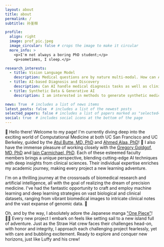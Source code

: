 ```yaml
---
layout: about
title: about
permalink: /
subtitle: 孙圣桓

profile:
  align: right
  image: prof_pic.jpeg
  image_circular: false # crops the image to make it circular
  more_info: >
    <p>I'm not always a boring PhD student;</p>
    <p>sometimes, I sleep.</p>

research_interests:
  - title: Vision Language Model
    description: Medical questions are by nature multi-modal. How can AI understand the question given the image and prompt? And how to make it trustworthy to clinicians?
  - title: AI-based Diagnosis and Discovery
    description: Can AI handle medical diagnosis tasks as well as clinicians? I have developed a series of tools to assist the process of diagnosing leukemia diseases.
  - title: Synthetic Data & Generative AI
    description: I am interested in methods to generate synthetic medical images and adjust them based on human feedback.

news: True  # includes a list of news items
latest_posts: false  # includes a list of the newest posts
selected_papers: false # includes a list of papers marked as "selected={true}"
social: true  # includes social icons at the bottom of the page
---
```

🚀 Hello there! Welcome to my page! I'm currently diving deep into the exciting world of Computational Medicine at both UC San Francisco and UC Berkeley, guided by the [Atul Butte, MD, PhD](https://profiles.ucsf.edu/atul.butte) and [Ahmed Alaa, PhD](https://ahmedmalaa.github.io/)! 🌟 I also have the immense pleasure of working closely with the [Gregory Goldgof, MD, PhD](https://www.mskcc.org/cancer-care/doctors/gregory-goldgof) and [Iain Carmichael, PhD](https://idc9.github.io/). Each of these esteemed faculty members brings a unique perspective, blending cutting-edge AI techniques with deep insights from clinical sciences. Their individual expertise enriches my academic journey, making every project a new learning adventure.

I'm on a thrilling journey at the crossroads of biomedical research and artificial intelligence, all with the goal of realizing the dream of precision medicine. I've had the fantastic opportunity to craft and employ machine learning and deep learning strategies on vast biological and clinical datasets, ranging from vibrant biomedical images to intricate clinical notes and the vast expanse of genomic data. 🎉

Oh, and by the way, I absolutely adore the Japanese manga ["One Piece"](https://en.wikipedia.org/wiki/One_Piece)! 🏴‍☠️ Every new project I embark on feels like setting sail to a new island full of adventure. Just as the Straw Hat crew faces their challenges head-on, with honor and integrity, I approach each challenging project fearlessly, yet with care and bubbling excitement. Ready to explore and conquer new horizons, just like Luffy and his crew!

